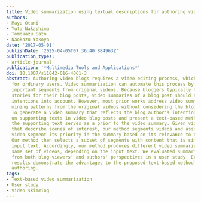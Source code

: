 ```yaml
---
title: Video summarization using textual descriptions for authoring video blogs
authors:
- Mayu Otani
- Yuta Nakashima
- Tomokazu Sato
- Naokazu Yokoya
date: '2017-05-01'
publishDate: '2025-04-05T07:36:40.884963Z'
publication_types:
- article-journal
publication: '*Multimedia Tools and Applications*'
doi: 10.1007/s11042-016-4061-3
abstract: Authoring video blogs requires a video editing process, which is cumbersome
  for ordinary users. Video summarization can automate this process by extracting
  important segments from original videos. Because bloggers typically have certain
  stories for their blog posts, video summaries of a blog post should take the author's
  intentions into account. However, most prior works address video summarization by
  mining patterns from the original videos without considering the blog author's intentions.
  To generate a video summary that reflects the blog author's intention, we focus
  on supporting texts in video blog posts and present a text-based method, in which
  the supporting text serves as a prior to the video summary. Given video and text
  that describe scenes of interest, our method segments videos and assigns to each
  video segment its priority in the summary based on its relevance to the input text.
  Our method then selects a subset of segments with content that is similar to the
  input text. Accordingly, our method produces different video summaries from the
  same set of videos, depending on the input text. We evaluated summaries generated
  from both blog viewers' and authors' perspectives in a user study. Experimental
  results demonstrate the advantages to the proposed text-based method for video blog
  authoring.
tags:
- Text-based video summarization
- User study
- Video skimming
---
```

